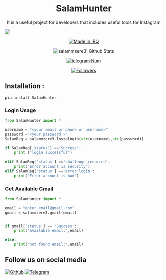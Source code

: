 <h1 align="center">SalamHunter</h1>
<p align="center">It is a useful project for developers that includes useful tools for Instagram</p>

![](https://img.shields.io/badge/salammzere3-orange?style=for-the-badge&logo=python.svg) 
<p align="center">
<a href="#"><img title="Made in IRQ" src="https://img.shields.io/badge/MADE%20IN-IRQ-red.svg?style=for-the-badge&logo=github"></a>

</p>
<p align="center">
<img alt="salammzere3' Github Stats" src="https://github-readme-stats.vercel.app/api?username=salammzere3&show_icons=true&include_all_commits=true&hide_border=true" />

</p>
<p align="center">
<a href="#"><img title="telegram Num" src="https://img.shields.io/badge/telegram%20Num-salammzere3-red.svg?style=for-the-badge&logo=telegram"></a>
</p>
<p align="center">
<a href="https://github.com/salammzere3/followers"><img title="Followers" src="https://img.shields.io/github/followers/salammzere3?color=blue&style=flat-square"></a>
</p>

## Installation :
```
pip install SalamHunter
```
### Login Usage

``` python
from SalamHunter import *

username = "<your email or phone or username>"
password ="<your password >"
SalamReq = salammzere3.Instalogin(str(username),str(password))

if SalamReq['status'] =='Success':
	print ("login successful")
	
elif SalamReq['status'] =='challenge_required':
	print("Error account is security")
elif SalamReq['status'] =='error_login':
	print("Error account is bad")

```
### Get Available Gmail

```python
from SalamHunter import *

email = "enter_email@gmail.com"
gmail = salammzere3.gmail(email)


if gmail['status'] == 'Success':
    print('available email:',email)

else:
    print('not found email:',email)
```
	
## Follow us on social media
[![Github](https://img.shields.io/badge/Githusalammzere3-orange?style=for-the-badge&logo=github)](https://github.com/salammzere3/)
[![Telegram](https://img.shields.io/badge/Telegram-T5B55-orange?style=for-the-badge&logo=Telegram)](https://t.me/T5B55)



